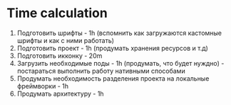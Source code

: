 # Time calculation

1. Подготовить шрифты - 1h (вспомнить как загружаются кастомные шрифты и как с ними работать)
2. Подготовить проект - 1h (продумать хранения ресурсов и т.д)
3. Подготовить икконку - 20m
4. Загрузить необходимые поды - 1h (продумать, что будет нуждно) - постараться выполнить работу нативными способами
5. Продумать необходимость разделения проекта на локальные фреймворки - 1h
6. Продумать архитектуру - 1h
